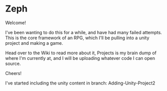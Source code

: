 # Zeph

Welcome!

I've been wanting to do this for a while, and have had many failed attempts. This is the core framework of an RPG, which I'll be pulling into a unity project and making a game.

Head over to the Wiki to read more about it, Projects is my brain dump of where I'm currently at, and I will be uploading whatever code I can open source.

Cheers!

I've started including the unity content in branch: Adding-Unity-Project2
